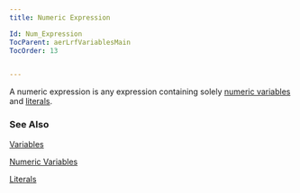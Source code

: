 ```yaml
---
title: Numeric Expression

Id: Num_Expression
TocParent: aerLrfVariablesMain
TocOrder: 13


---
```


A numeric expression is any expression containing solely [numeric variables](Numeric_Variable.html) and [literals](aerLrfLiteralsMain.html). 

### See Also
[Variables](aerLrfVariablesMain.html)

[Numeric Variables](Numeric_Variable.html)

[Literals](aerLrfLiteralsMain.html) 
